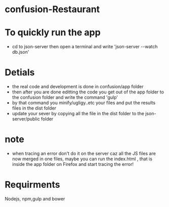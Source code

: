 # confusion-Restaurant

# To quickly run the app 
- cd to json-server then open a terminal and write 'json-server --watch db.json'

# Detials
- the real code and development is done in confusion/app folder 
- then after you are done editting the code you get out of the app folder to the confusion folder and write the command 'gulp'
- by that command you minify/ugligy..etc your files and put the results files in the dist folder 
- update your sever by copying all the file in the dist folder to the json-server/public folder

# note
 - when tracing an error don't do it on the server caz all the JS files are now merged in one files, maybe you can run the        index.html , that is inside the app folder on Firefox and start tracing the error!  

# Requirments 
  Nodejs, npm,gulp and bower 
